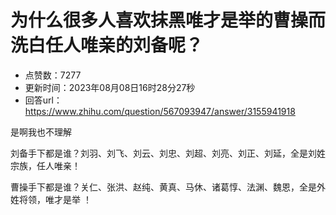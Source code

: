 # 为什么很多人喜欢抹黑唯才是举的曹操而洗白任人唯亲的刘备呢？
- 点赞数：7277
- 更新时间：2023年08月08日16时28分27秒
- 回答url：https://www.zhihu.com/question/567093947/answer/3155941918
<body>
 <p data-pid="sOvyT2Ym">是啊我也不理解</p>
 <p data-pid="tMEHiMS_">刘备手下都是谁？刘羽、刘飞、刘云、刘忠、刘超、刘亮、刘正、刘延，全是刘姓宗族，任人唯亲！</p>
 <p data-pid="_HaGa8kJ">曹操手下都是谁？关仁、张洪、赵纯、黄真、马休、诸葛惇、法渊、魏恩，全是外姓将领，唯才是举 ！</p>
</body>